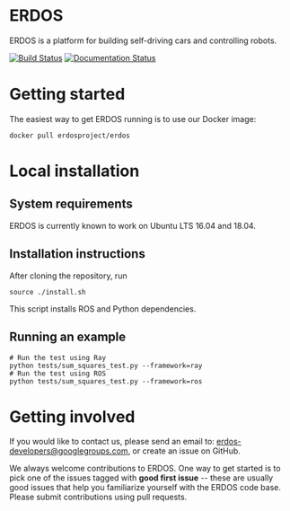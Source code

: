 # ERDOS
ERDOS is a platform for building self-driving cars and controlling robots.

[![Build Status](https://travis-ci.org/erdos-project/erdos.svg)](https://travis-ci.org/erdos-project/erdos)
[![Documentation Status](https://readthedocs.org/projects/erdos/badge/?version=latest)](https://erdos.readthedocs.io/en/latest/?badge=latest)

# Getting started

The easiest way to get ERDOS running is to use our Docker image:

```console
docker pull erdosproject/erdos
```

# Local installation

## System requirements

ERDOS is currently known to work on Ubuntu LTS 16.04 and 18.04.

## Installation instructions
After cloning the repository, run

```console
source ./install.sh
```

This script installs ROS and Python dependencies.

## Running an example

```console
# Run the test using Ray
python tests/sum_squares_test.py --framework=ray
# Run the test using ROS
python tests/sum_squares_test.py --framework=ros
```

# Getting involved
If you would like to contact us, please send an email to:
erdos-developers@googlegroups.com, or create an issue on GitHub.

We always welcome contributions to ERDOS. One way to get started is to
pick one of the issues tagged with **good first issue** -- these are usually
good issues that help you familiarize yourself with the ERDOS code base. Please
submit contributions using pull requests.
